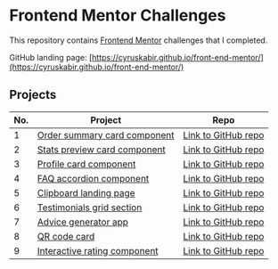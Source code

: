 # Frontend Mentor Challenges

This repository contains [Frontend Mentor](https://www.frontendmentor.io/challenges) challenges that I completed.

GitHub landing page: [https://cyruskabir.github.io/front-end-mentor/](https://cyruskabir.github.io/front-end-mentor/)

## Projects

| No. | Project                                                                             | Repo |
| --- | ------------------------------------------------------------------------------------------------- | ---- |
| 1   | [Order summary card component](https://cyruskabir.github.io/front-end-mentor/order-summary-card)         | [Link to GitHub repo](https://github.com/CyrusKabir/front-end-mentor/tree/main/order-summary-card) |
| 2   | [Stats preview card component](https://cyruskabir.github.io/front-end-mentor/stats-preview-card)         | [Link to GitHub repo](https://github.com/CyrusKabir/front-end-mentor/tree/main/stats-preview-card) |
| 3   | [Profile card component](https://cyruskabir.github.io/front-end-mentor/profile-card)| [Link to GitHub repo](https://github.com/CyrusKabir/front-end-mentor/tree/main/profile-card) |
| 4   | [FAQ accordion component](https://cyruskabir.github.io/front-end-mentor/faq-accordion-card)| [Link to GitHub repo](https://github.com/CyrusKabir/front-end-mentor/tree/main/faq-accordion-card) |
| 5   | [Clipboard landing page](https://cyruskabir.github.io/front-end-mentor/clipboard-landing-page)| [Link to GitHub repo](https://github.com/CyrusKabir/front-end-mentor/tree/main/clipboard-landing-page) |
| 6   | [Testimonials grid section](https://cyruskabir.github.io/front-end-mentor/testimonials-grid-section)| [Link to GitHub repo](https://github.com/CyrusKabir/front-end-mentor/tree/main/testimonials-grid-section) |
| 7   | [Advice generator app](https://cyruskabir.github.io/front-end-mentor/advice-generator-app)| [Link to GitHub repo](https://github.com/CyrusKabir/front-end-mentor/tree/main/advice-generator-app) |
| 8   | [QR code card](https://cyruskabir.github.io/front-end-mentor/qr-code-card)| [Link to GitHub repo](https://github.com/CyrusKabir/front-end-mentor/tree/main/qr-code-card) |
| 9   | [Interactive rating component](https://cyruskabir.github.io/front-end-mentor/interactive-rating-card)| [Link to GitHub repo](https://github.com/CyrusKabir/front-end-mentor/tree/main/interactive-rating-card) |
